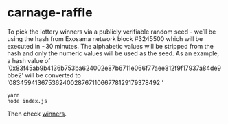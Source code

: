 # carnage-raffle

To pick the lottery winners via a publicly verifiable random seed - we’ll be using the hash from Exosama network block #3245500 which will be executed in ~30 minutes. The alphabetic values will be stripped from the hash and only the numeric values will be used as the seed. As an example, a hash value of ‘0x83f45ab9b4136b753ba624002e87b6711e066f77aee812f9f17937a84de9bbe2’ will be converted to ‘0834594136753624002876711066778129179378492
’

```
yarn
node index.js
```

Then check [winners](./winners.json).
